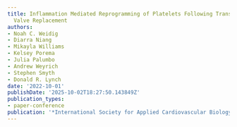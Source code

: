 ```yaml
---
title: Inflammation Mediated Reprogramming of Platelets Following Transcatheter Aortic
  Valve Replacement
authors:
- Noah C. Weidig
- Diarra Niang
- Mikayla Williams
- Kelsey Porema
- Julia Palumbo
- Andrew Weyrich
- Stephen Smyth
- Donald R. Lynch
date: '2022-10-01'
publishDate: '2025-10-02T18:27:50.143849Z'
publication_types:
- paper-conference
publication: '*International Society for Applied Cardiovascular Biology Biennial Meeting*'
---
```

